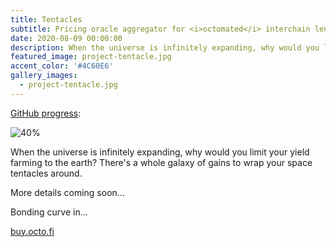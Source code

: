 ```yaml
---
title: Tentacles
subtitle: Pricing oracle aggregator for <i>octomated</i> interchain lending — Q1, 2021.
date: 2020-08-09 00:00:00
description: When the universe is infinitely expanding, why would you limit your yield farming to the earth? There's a whole galaxy of gains to wrap your space tentacles around.
featured_image: project-tentacle.jpg
accent_color: '#4C60E6'
gallery_images:
  - project-tentacle.jpg 
---
```


[GitHub progress](https://github.com/octofi/tentacle):

![40%](https://progress-bar.dev/40/?width=200)

When the universe is infinitely expanding, why would you limit your yield farming to the earth? There's a whole galaxy of gains to wrap your space tentacles around.

More details coming soon...

<p id="timer">Bonding curve in...</p>

[buy.octo.fi](https://buy.octo.fi)
